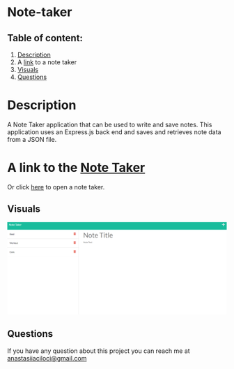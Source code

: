 # Note-taker

## Table of content:

1. [Description](#description)
2. A [link](https://enigmatic-cove-91750.herokuapp.com/) to a note taker
3. [Visuals](#visuals)
4. [Questions](#questions)

# Description

A Note Taker application that can be used to write and save notes. This application uses an Express.js back end and saves and retrieves note data from a JSON file.

# A link to the [Note Taker](https://anastasiia-ciloci.github.io/Day-planner/)

Or click [here](https://enigmatic-cove-91750.herokuapp.com/) to open a note taker.

## Visuals

![Screenshot of note taker](./public/assets/images/2022-03-27_19-12-47.png)

## Questions

If you have any question about this project you can reach me at anastasiiaciloci@gmail.com
